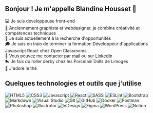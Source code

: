 <!--
**Krehion/Krehion** is a ✨ _special_ ✨ repository because its `README.md` (this file) appears on your GitHub profile.

Here are some ideas to get you started:

- 🔭 I’m currently working on ...
- 🌱 I’m currently learning ...
- 👯 I’m looking to collaborate on ...
- 🤔 I’m looking for help with ...
- 💬 Ask me about ...
- 📫 How to reach me: ...
- 😄 Pronouns: ...
- ⚡ Fun fact: ...
-->
## Bonjour ! Je m'appelle Blandine Housset 👋

<p>
💻 Je suis développeuse front-end<br/>
🎨 Anciennement graphiste et webdesigner, je combine créativité et compétences techniques<br/>
💼 Je suis actuellement à la recherche d'opportunités<br/>
🎓 Je suis en train de terminer la formation Développeur d'applications Javascript React chez Open Classrooms<br/>
💬 Vous pouvez me contacter par <a href="mailto:blandine.housset@gmail.com?subject=Bonjour%20Blandine%2C%20j%27aimerais%20entrer%20en%20contact%20%21" target="_blank">mail</a> ou sur <a href="https://www.linkedin.com/in/blandinehousset/" target="_blank">LinkedIn</a><br/>
🛼 Je fais du roller derby chez les Porcelain Dolls de Limoges<br/>
🍵 J'adore le thé<br/>
</p>

## Quelques technologies et outils que j'utilise

![HTML5](https://img.shields.io/badge/HTML5-E34F26?style=for-the-badge&logo=html5&logoColor=white)
![CSS3](https://img.shields.io/badge/CSS3-1572B6?style=for-the-badge&logo=css3)
![Javascript](https://img.shields.io/badge/Javascript-000000?style=for-the-badge&logo=javascript)
![React](https://img.shields.io/badge/-React-23272f?style=for-the-badge&logo=react&logoColor=61DBFB)
![SASS](https://img.shields.io/badge/Sass-CC6699?style=for-the-badge&logo=sass&logoColor=white)
![ESLint](https://img.shields.io/badge/ESLint-4B32C3?style=for-the-badge&logo=eslint)
![Bootstrap](https://img.shields.io/badge/Bootstrap-7952B3?style=for-the-badge&logo=bootstrap&logoColor=white)
![Markdown](https://img.shields.io/badge/Markdown-000000?style=for-the-badge&logo=markdown)
![Visual Studio](https://img.shields.io/badge/Visual_Studio-21a3f1?style=for-the-badge&logo=visual%20studio&logoColor=white)
![Git](https://img.shields.io/badge/Git-F05032?style=for-the-badge&logo=git&logoColor=white)
![GitHub](https://img.shields.io/badge/GitHub-181717?style=for-the-badge&logo=github)
![Docker](https://img.shields.io/badge/Docker-2CA5E0?style=for-the-badge&logo=docker&logoColor=white)
![Postman](https://img.shields.io/badge/Postman-FF6C37?style=for-the-badge&logo=postman&logoColor=white)
![Photoshop](https://img.shields.io/badge/Photoshop-2daaff?style=for-the-badge&logo=photoshop&logoColor=001833)
![Illustrator](https://img.shields.io/badge/Illustrator-f79500?style=for-the-badge&logo=illustrator&logoColor=310000)
![InDesign](https://img.shields.io/badge/InDesign-ff3066?style=for-the-badge&logo=indesign&logoColor=470019)
![Figma](https://img.shields.io/badge/Figma-F24E1E?style=for-the-badge&logo=figma&logoColor=white)
![WordPress](https://img.shields.io/badge/Wordpress-21759B?style=for-the-badge&logo=wordpress)
![Notion](https://img.shields.io/badge/Notion-000000?style=for-the-badge&logo=notion)

